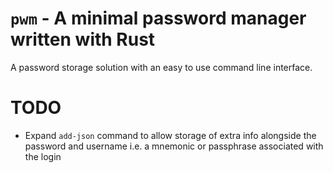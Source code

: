 # `pwm` - A minimal password manager written with Rust
A password storage solution with an easy to use command line interface.

# TODO
- Expand `add-json` command to allow storage of extra info alongside the password and username i.e. a mnemonic or passphrase associated with the login
